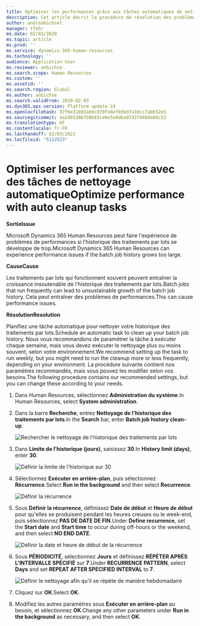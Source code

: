 ```yaml
---
title: Optimiser les performances grâce aux tâches automatiques de nettoyage
description: Cet article décrit la procédure de résolution des problèmes de performances avec Microsoft Dynamics 365 Human Resources en nettoyant l'historique des traitements par lots.
author: andreabichsel
manager: tfehr
ms.date: 02/03/2020
ms.topic: article
ms.prod: ''
ms.service: dynamics-365-human-resources
ms.technology: ''
audience: Application User
ms.reviewer: anbichse
ms.search.scope: Human Resources
ms.custom: ''
ms.assetid: ''
ms.search.region: Global
ms.author: anbichse
ms.search.validFrom: 2020-02-03
ms.dyn365.ops.version: Platform update 24
ms.openlocfilehash: 97f6e310d3a69c870fe8ef03bd7a10cc7ab652e5
ms.sourcegitcommit: ea2d652867b9b83ce6e5e8d6a97d2f9460a84c52
ms.translationtype: HT
ms.contentlocale: fr-FR
ms.lasthandoff: 02/03/2021
ms.locfileid: "5112523"
---
```

# <a name="optimize-performance-with-auto-cleanup-tasks"></a><span data-ttu-id="d2acf-103">Optimiser les performances avec des tâches de nettoyage automatique</span><span class="sxs-lookup"><span data-stu-id="d2acf-103">Optimize performance with auto cleanup tasks</span></span>

<span data-ttu-id="d2acf-104">**Sortie**</span><span class="sxs-lookup"><span data-stu-id="d2acf-104">**Issue**</span></span>

<span data-ttu-id="d2acf-105">Microsoft Dynamics 365 Human Resources peut faire l'expérience de problèmes de performances si l'historique des traitements par lots se développe de trop.</span><span class="sxs-lookup"><span data-stu-id="d2acf-105">Microsoft Dynamics 365 Human Resources can experience performance issues if the batch job history grows too large.</span></span>

<span data-ttu-id="d2acf-106">**Cause**</span><span class="sxs-lookup"><span data-stu-id="d2acf-106">**Cause**</span></span>

<span data-ttu-id="d2acf-107">Les traitements par lots qui fonctionnent souvent peuvent entraîner la croissance insoutenable de l'historique des traitements par lots.</span><span class="sxs-lookup"><span data-stu-id="d2acf-107">Batch jobs that run frequently can lead to unsustainable growth of the batch job history.</span></span> <span data-ttu-id="d2acf-108">Cela peut entraîner des problèmes de performances.</span><span class="sxs-lookup"><span data-stu-id="d2acf-108">This can cause performance issues.</span></span> 

<span data-ttu-id="d2acf-109">**Résolution**</span><span class="sxs-lookup"><span data-stu-id="d2acf-109">**Resolution**</span></span>

<span data-ttu-id="d2acf-110">Planifiez une tâche automatique pour nettoyer votre historique des traitements par lots.</span><span class="sxs-lookup"><span data-stu-id="d2acf-110">Schedule an automatic task to clean up your batch job history.</span></span> <span data-ttu-id="d2acf-111">Nous vous recommandons de paramétrer la tâche à exécuter chaque semaine, mais vous devez exécuter le nettoyage plus ou moins souvent, selon votre environnement.</span><span class="sxs-lookup"><span data-stu-id="d2acf-111">We recommend setting up the task to run weekly, but you might need to run the cleanup more or less frequently, depending on your environment.</span></span> <span data-ttu-id="d2acf-112">La procédure suivante contient nos paramètres recommandés, mais vous pouvez les modifier selon vos besoins.</span><span class="sxs-lookup"><span data-stu-id="d2acf-112">The following procedure contains our recommended settings, but you can change these according to your needs.</span></span>

1. <span data-ttu-id="d2acf-113">Dans Human Resources, sélectionnez **Administration du système**.</span><span class="sxs-lookup"><span data-stu-id="d2acf-113">In Human Resources, select **System administration**.</span></span>

2. <span data-ttu-id="d2acf-114">Dans la barre **Recherche**, entrez **Nettoyage de l'historique des traitements par lots**.</span><span class="sxs-lookup"><span data-stu-id="d2acf-114">In the **Search** bar, enter **Batch job history clean-up**.</span></span>

   ![Rechercher le nettoyage de l'historique des traitements par lots](media/talent-batch-history-cleanup-search-bar.png)

3. <span data-ttu-id="d2acf-116">Dans **Limite de l'historique (jours)**, saisissez **30**.</span><span class="sxs-lookup"><span data-stu-id="d2acf-116">In **History limit (days)**, enter **30**.</span></span>

   ![Définir la limite de l'historique sur 30](media/talent-batch-history-cleanup-history-limit.png)

4. <span data-ttu-id="d2acf-118">Sélectionnez **Exécuter en arrière-plan**, puis sélectionnez **Récurrence**.</span><span class="sxs-lookup"><span data-stu-id="d2acf-118">Select **Run in the background** and then select **Recurrence**.</span></span>

   ![Définir la récurrence](media/talent-batch-history-cleanup-recurrence.png)

5. <span data-ttu-id="d2acf-120">Sous **Définir la récurrence**, définissez **Date de début** et **Heure de début** pour qu'elles se produisent pendant les heures creuses ou le week-end, puis sélectionnez **PAS DE DATE DE FIN**.</span><span class="sxs-lookup"><span data-stu-id="d2acf-120">Under **Define recurrence**, set the **Start date** and **Start time** to occur during off-hours or the weekend, and then select **NO END DATE**.</span></span> 

   ![Définir la date et heure de début de la récurrence](media/talent-batch-history-cleanup-define-recurrence.png)

6. <span data-ttu-id="d2acf-122">Sous **PÉRIODICITÉ**, sélectionnez **Jours** et définissez **RÉPÉTER APRÈS L'INTERVALLE SPÉCIFIÉ** sur **7**.</span><span class="sxs-lookup"><span data-stu-id="d2acf-122">Under **RECURRENCE PATTERN**, select **Days** and set **REPEAT AFTER SPECIFIED INTERVAL** to **7**.</span></span>

   ![Définir le nettoyage afin qu'il se répète de manière hebdomadaire](media/talent-batch-history-cleanup-recurrence-pattern.png)

7. <span data-ttu-id="d2acf-124">Cliquez sur **OK**.</span><span class="sxs-lookup"><span data-stu-id="d2acf-124">Select **OK**.</span></span>

8. <span data-ttu-id="d2acf-125">Modifiez les autres paramètres sous **Exécuter en arrière-plan** au besoin, et sélectionnez **OK**.</span><span class="sxs-lookup"><span data-stu-id="d2acf-125">Change any other parameters under **Run in the background** as necessary, and then select **OK**.</span></span>


